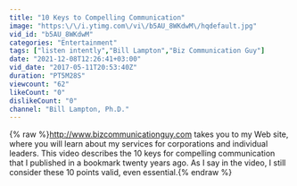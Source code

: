 ```yaml
---
title: "10 Keys to Compelling Communication"
image: "https:\/\/i.ytimg.com\/vi\/b5AU_8WKdwM\/hqdefault.jpg"
vid_id: "b5AU_8WKdwM"
categories: "Entertainment"
tags: ["listen intently","Bill Lampton","Biz Communication Guy"]
date: "2021-12-08T12:26:41+03:00"
vid_date: "2017-05-11T20:53:40Z"
duration: "PT5M28S"
viewcount: "62"
likeCount: "0"
dislikeCount: "0"
channel: "Bill Lampton, Ph.D."
---
```

{% raw %}<a rel="nofollow" target="blank" href="http://www.bizcommunicationguy.com">http://www.bizcommunicationguy.com</a> takes you to my Web site, where you will learn about my services for corporations and individual leaders. This video describes the 10 keys for compelling communication that I published in a bookmark twenty years ago. As I say in the video, I still consider these 10 points valid, even essential.{% endraw %}

